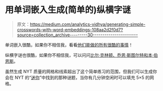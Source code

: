 # 用单词嵌入生成(简单的)纵横字谜

> 原文：<https://medium.com/analytics-vidhya/generating-simple-crosswords-with-word-embeddings-108aa2d2f0d7?source=collection_archive---------30----------------------->

单词嵌入很酷，如果你不相信我，看看[他们能做的所有很酷的事情](/search?q=word%20embeddings)！

纵横字谜也很酷，如果你不相信我，可以问问[比尔·克林顿、乔恩·斯图尔特和本·伯恩斯](https://www.imdb.com/title/tt0492506/)。

虽然生成 NYT 质量的网格和线索超出了这个简单练习的范围，但我们可以生成你会在 NYT 的“[迷你](https://www.nytimes.com/crosswords/game/mini)”中找到的那种谜题，当你有几分钟空闲时可以填充 5×5 的网格。